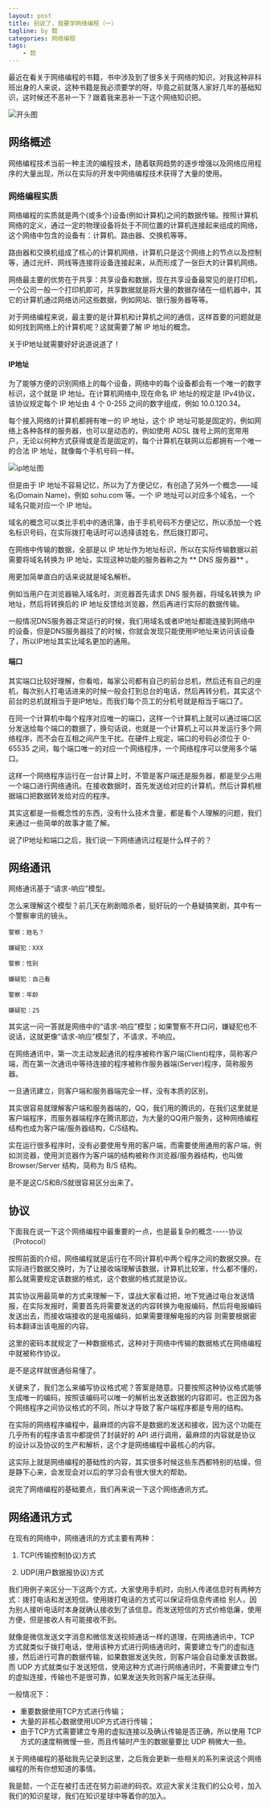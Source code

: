 ```yaml
---
layout: post
title: 别说了，我要学网络编程（一）
tagline: by 懿
categories: 网络编程
tags: 
    - 懿
---
```


最近在看关于网络编程的书籍，书中涉及到了很多关于网络的知识，对我这种非科班出身的人来说，这种书籍是我必须要学的呀，毕竟之前就落人家好几年的基础知识，这时候还不恶补一下？跟着我来恶补一下这个网络知识把。
<!--more-->

![开头图](http://www.justdojava.com//assets/images/2019/java/image_yi/07_25/1.jpg)

## 网络概述

网络编程技术当前一种主流的编程技术，随着联网趋势的逐步增强以及网络应用程序的大量出现，所以在实际的开发中网络编程技术获得了大量的使用。

### 网络编程实质

网络编程的实质就是两个(或多个)设备(例如计算机)之间的数据传输。按照计算机网络的定义，通过一定的物理设备将处于不同位置的计算机连接起来组成的网络，这个网络中包含的设备有：计算机、路由器、交换机等等。

路由器和交换机组成了核心的计算机网络，计算机只是这个网络上的节点以及控制等，通过光纤、网线等连接将设备连接起来，从而形成了一张巨大的计算机网络。

网络最主要的优势在于共享：共享设备和数据，现在共享设备最常见的是打印机，一个公司一般一个打印机即可，共享数据就是将大量的数据存储在一组机器中，其它的计算机通过网络访问这些数据，例如网站、银行服务器等等。

对于网络编程来说，最主要的是计算机和计算机之间的通信，这样首要的问题就是如何找到网络上的计算机呢？这就需要了解 IP 地址的概念。

关于IP地址就需要好好说道说道了！

#### IP地址

为了能够方便的识别网络上的每个设备，网络中的每个设备都会有一个唯一的数字标识，这个就是 IP 地址。在计算机网络中,现在命名 IP 地址的规定是 IPv4协议，该协议规定每个 IP 地址由 4 个 0-255 之间的数字组成，例如 10.0.120.34。

每个接入网络的计算机都拥有唯一的 IP 地址，这个 IP 地址可能是固定的，例如网络上各种各样的服务器，也可以是动态的，例如使用 ADSL 拨号上网的宽带用户，无论以何种方式获得或是否是固定的，每个计算机在联网以后都拥有一个唯一的合法 IP 地址，就像每个手机号码一样。

![ip地址图](http://www.justdojava.com//assets/images/2019/java/image_yi/07_25/2.jpg)

但是由于 IP 地址不容易记忆，所以为了方便记忆，有创造了另外一个概念——域名(Domain Name)，例如 sohu.com 等。一个 IP 地址可以对应多个域名，一个域名只能对应一个 IP 地址。

域名的概念可以类比手机中的通讯簿，由于手机号码不方便记忆，所以添加一个姓名标识号码，在实际拨打电话时可以选择该姓名，然后拨打即可。

在网络中传输的数据，全部是以 IP 地址作为地址标识，所以在实际传输数据以前需要将域名转换为 IP 地址，实现这种功能的服务器称之为 ** DNS 服务器** 。

用更加简单直白的话来说就是域名解析。

例如当用户在浏览器输入域名时，浏览器首先请求 DNS 服务器，将域名转换为 IP 地址，然后将转换后的 IP 地址反馈给浏览器，然后再进行实际的数据传输。

一般情况DNS服务器正常运行的时候，我们用域名或者IP地址都能连接到网络中的设备，但是DNS服务器挂了的时候，你就会发现只能使用IP地址来访问该设备了，所以IP地址其实比域名更加的通用。

#### 端口

其实端口比较好理解，你看哈，每家公司都有自己的前台总机，然后还有自己的座机，每次别人打电话进来的时候一般会打到总台的电话，然后再转分机，其实这个前台的总机就相当于是IP地址，而我们每个员工的分机号就是相当于端口了。

在同一个计算机中每个程序对应唯一的端口，这样一个计算机上就可以通过端口区分发送给每个端口的数据了，换句话说，也就是一个计算机上可以并发运行多个网络程序，而不会在互相之间产生干扰。在硬件上规定，端口的号码必须位于 0-65535 之间，每个端口唯一的对应一个网络程序，一个网络程序可以使用多个端口。

这样一个网络程序运行在一台计算上时，不管是客户端还是服务器，都是至少占用一个端口进行网络通讯。在接收数据时，首先发送给对应的计算机，然后计算机根据端口把数据转发给对应的程序。

其实这都是一些概念性的东西，没有什么技术含量，都是看个人理解的问题，我们来通过一些简单的故事才能了解。

说了IP地址和端口之后，我们说一下网络通讯过程是什么样子的？

## 网络通讯

网络通讯基于“请求-响应”模型。

怎么来理解这个模型？前几天在刷剧暗杀者，挺好玩的一个悬疑搞笑剧，其中有一个警察审讯的镜头。

```
警察：姓名？

嫌疑犯：XXX

警察：性别

嫌疑犯：自己看

警察：年龄

嫌疑犯：25

```
其实这一问一答就是网络中的“请求-响应”模型；如果警察不开口问，嫌疑犯也不说话，这就更像“请求-响应”模型了，不请求，不响应。

在网络通讯中，第一次主动发起通讯的程序被称作客户端(Client)程序，简称客户端，而在第一次通讯中等待连接的程序被称作服务器端(Server)程序，简称服务器。

一旦通讯建立，则客户端和服务器端完全一样，没有本质的区别。

其实很容易就理解客户端和服务器端的，QQ，我们用的腾讯的，在我们这里就是客户端程序，而服务器端程序在腾讯那边，为大量的QQ用户服务，这种网络编程结构也成为客户端/服务器结构，C/S结构。

实在运行很多程序时，没有必要使用专用的客户端，而需要使用通用的客户端，例如浏览器，使用浏览器作为客户端的结构被称作浏览器/服务器结构，也叫做 Browser/Server 结构，简称为 B/S 结构。

是不是这C/S和B/S就很容易区分出来了。

## 协议

下面我在说一下这个网络编程中最重要的一点，也是最复杂的概念-----协议（Protocol）

按照前面的介绍，网络编程就是运行在不同计算机中两个程序之间的数据交换。在实际进行数据交换时，为了让接收端理解该数据，计算机比较笨，什么都不懂的，那么就需要规定该数据的格式，这个数据的格式就是协议。

其实协议用最简单的方式来理解一下，谍战大家看过把，地下党通过电台发送情报，在实际发报时，需要首先将需要发送的内容转换为电报编码，然后将电报编码发送出去，而接收端接收的是电报编码，如果需要理解电报的内容 则需要根据密码本翻译出该电报的内容。

这里的密码本就规定了一种数据格式，这种对于网络中传输的数据格式在网络编程中就被称作协议。

是不是这样就很通俗易懂了。

关键来了，我们怎么来编写协议格式呢？答案是随意。只要按照这种协议格式能够生成唯一的编码，按照该编码可以唯一的解析出发送数据的内容即可。也正因为各个网络程序之间协议格式的不同，所以才导致了客户端程序都是专用的结构。

在实际的网络程序编程中，最麻烦的内容不是数据的发送和接收，因为这个功能在几乎所有的程序语言中都提供了封装好的 API 进行调用，最麻烦的内容就是协议的设计以及协议的生产和解析，这个才是网络编程中最核心的内容。

这实际上就是网络编程的基础性的内容，其实很多时候这些东西都特别的枯燥，但是静下心来，会发现会对以后的学习会有很大很大的帮助。

说完了网络编程的基础要点，我们再来说一下这个网络通讯方式。

## 网络通讯方式

在现有的网络中，网络通讯的方式主要有两种：

1. TCP(传输控制协议)方式 

2. UDP(用户数据报协议)方式 

我们用例子来区分一下这两个方式，大家使用手机时，向别人传递信息时有两种方式：拨打电话和发送短信。使用拨打电话的方式可以保证将信息传递给 别人，因为别人接听电话时本身就确认接收到了该信息。而发送短信的方式价格低廉，使用方便，但是接收人有可能接收不到。

就像是微信发送文字消息和微信发送视频通话一样的道理，在网络通讯中，TCP 方式就类似于拨打电话，使用该种方式进行网络通讯时，需要建立专门的虚拟连接，然后进行可靠的数据传输，如果数据发送失败，则客户端会自动重发该数据。而 UDP 方式就类似于发送短信，使用这种方式进行网络通讯时，不需要建立专门的虚拟连接，传输也不是很可靠，如果发送失败则客户端无法获得。

一般情况下：

- 重要数据使用TCP方式进行传输；
- 大量的非核心数据使用UDP方式进行传输；
- 由于TCP方式需要建立专用的虚拟连接以及确认传输是否正确，所以使用 TCP 方式的速度稍微慢一些，而且传输时产生的数据量要比 UDP 稍微大一些。

关于网络编程的基础我先记录到这里，之后我会更新一些相关的系列来说这个网络编程的所有你想知道的事情。

我是懿，一个正在被打击还在努力前进的码农。欢迎大家关注我们的公众号，加入我们的知识星球，我们在知识星球中等着你的加入。



